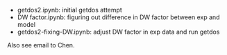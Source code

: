 * getdos2.ipynb: initial getdos attempt
* DW factor.ipynb: figuring out difference in DW factor between exp and model
* getdos2-fixing-DW.ipynb: adjust DW factor in exp data and run getdos

Also see email to Chen.
